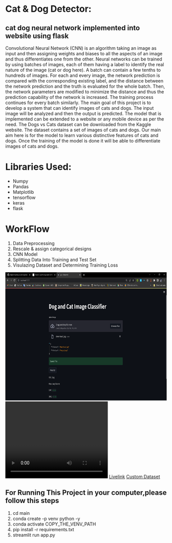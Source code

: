 <html>

<body>
<h1>Cat & Dog Detector: </h1>
<h2>cat dog neural network implemented into website using flask</h2>
<p>Convolutional Neural Network (CNN) is an algorithm taking an image as input and then assigning weights and biases to all the aspects of an image and thus differentiates one from the other. Neural networks can be trained by using batches of images, each of them having a label to identify the real nature of the image (cat or dog here). A batch can contain a few tenths to hundreds of images. For each and every image, the network prediction is compared with the corresponding existing label, and the distance between the network prediction and the truth is evaluated for the whole batch. Then, the network parameters are modified to minimize the distance and thus the prediction capability of the network is increased. The training process continues for every batch similarly. The main goal of this project is to develop a system that can identify images of cats and dogs. The input image will be analyzed and then the output is predicted. The model that is implemented can be extended to a website or any mobile device as per the need. The Dogs vs Cats dataset can be downloaded from the Kaggle website. The dataset contains a set of images of cats and dogs. Our main aim here is for the model to learn various distinctive features of cats and dogs. Once the training of the model is done it will be able to differentiate images of cats and dogs.</p>
<h1>Libraries Used: </h1>
<ul>
<li>Numpy</li>
<li>Pandas</li>
<li>Matplotlib</li>
<li>tensorflow</li>
<li>keras</li>
<li>flask</li>
</ul>
<h1><b>WorkFlow</b></h1>

<ol>
<li>Data Preprocessing</li>
<li>Rescale & assign categorical designs</li>
<li>CNN Model</li>
<li>Splitting Data Into Training and Test Set</li>
<li>Visulazing Dataset and Determining Training Loss</li>
</ol>
<img src="projectOverview/demo.png" width="700" height="400">
<video width="320" height="240" controls src="./files/smsSpamDetector.mp4">
  <source src="projectOverview/demo.mp4" type="video/mp4">
Video: 
</video>
<a href="https://cat-dogimagepredictoravijit.herokuapp.com/">Livelink</a>
<a href="#">Custom Dataset</a>
<h2>For Running This Project in your computer,please follow this steps</h2>
<ol>
<li>cd main</li>
<li>conda create -p venv python -y</li>
<li>conda activate COPY_THE_VENV_PATH</li>
<li>pip install -r requirements.txt</li>
<li>streamlit run app.py</li>
</ol>
</body>

</html>
